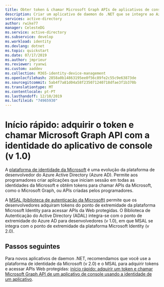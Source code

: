 ```yaml
---
title: Obter token & chamar Microsoft Graph APIs de aplicativos de console (v 1.0) | Azure
description: Criar um aplicativo de daemon do .NET que se integre ao Azure AD & chama APIs protegidas do Azure AD usando o OAuth 2,0
services: active-directory
author: rwike77
manager: CelesteDG
ms.service: active-directory
ms.subservice: develop
ms.workload: identity
ms.devlang: dotnet
ms.topic: quickstart
ms.date: 07/17/2019
ms.author: jmprieur
ms.reviewer: ryanwi
ms.custom: aaddev
ms.collection: M365-identity-device-management
ms.openlocfilehash: 2858a0b14863195ee0f56c89fe2c55c9e63873de
ms.sourcegitcommit: 5ab4f7a81d04a58f235071240718dfae3f1b370b
ms.translationtype: MT
ms.contentlocale: pt-PT
ms.lasthandoff: 12/10/2019
ms.locfileid: "74965930"
---
```

# <a name="quickstart-acquire-token-and-call-microsoft-graph-api-with-console-apps-identity-v10"></a>Início rápido: adquirir o token e chamar Microsoft Graph API com a identidade do aplicativo de console (v 1.0) 

A [plataforma de identidade da Microsoft](v2-overview.md) é uma evolução da plataforma de desenvolvedor do Azure Active Directory (Azure AD). Permite aos programadores criar aplicações que iniciam sessão em todas as identidades da Microsoft e obtêm tokens para chamar APIs da Microsoft, como o Microsoft Graph, ou APIs criadas pelos programadores.

A [MSAL (biblioteca de autenticação da Microsoft)](msal-overview.md) permite que os desenvolvedores adquiram tokens do ponto de extremidade da plataforma Microsoft Identity para acessar APIs da Web protegidas. O Biblioteca de Autenticação do Active Directory (ADAL) integra-se com o ponto de extremidade do Azure AD para desenvolvedores (v 1.0), em que MSAL se integra com o ponto de extremidade da plataforma Microsoft Identity (v 2.0).

## <a name="next-steps"></a>Passos seguintes

Para novos aplicativos de daemon .NET, recomendamos que você use a plataforma de identidade da Microsoft (v 2.0) e o MSAL para adquirir tokens e acessar APIs Web protegidas: [início rápido: adquirir um token e chamar Microsoft Graph API de um aplicativo de console usando a identidade de um aplicativo](quickstart-v2-netcore-daemon.md).
